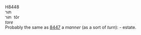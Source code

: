 <body>
  <p>H8448<br>  תּור  <br> תּּוֹר  ‎  tôr  <br><i>tore </i><br>Probably the same as <a href="h8447.htm">8447</a>  a <i>manner</i> (as a sort of <i>turn</i>): - estate.<br></p>
 </body>